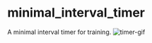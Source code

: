 # minimal_interval_timer

A minimal interval timer for training. 
![timer-gif](https://github.com/BorkOE/minimal_interval_timer/blob/main/timer.gif?raw=true)
